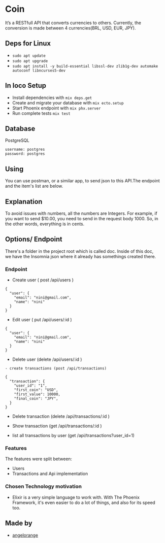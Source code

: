 # Coin
 
It’s a RESTfull API that converts currencies to others. Currently, the conversion is made between 4 currencies(BRL, USD, EUR, JPY).

## Deps for Linux

- `sudo apt update`
- `sudo apt upgrade`
- `sudo apt install -y build-essential libssl-dev zlib1g-dev automake autoconf libncurses5-dev`

## In loco Setup

- Install dependencies with `mix deps.get`
- Create and migrate your database with `mix ecto.setup`
- Start Phoenix endpoint with `mix phx.server`
- Run complete tests `mix test`

## Database
  PostgreSQL
  ```
  username: postgres
  password: postgres
  ```

## Using

 You can use postman, or a similar app, to send json to this API.The endpoint and the item's list are below.

## Explanation
To avoid issues with numbers, all the numbers are Integers. 
For example, if you want to send $10.00, you need to send in the request body 1000. 
So, in the other words, everything is in cents.

## Options/ Endpoint
  There's a folder in the project root which is called doc. 
  Inside of this doc, we have the Insomnia json where it already has somethings created there.

### Endpoint

 - Create user ( post /api/users )
  ```
  {
    "user": {
      "email": "nini@gmail.com",
      "name": "nini"
    }
  }
  ```

  - Edit user ( put /api/users/:id )
  ```
  {
    "user": {
      "email": "nini@gmail.com",
      "name": "nini"
    }
  }
  ```


  - Delete user (delete /api/users/:id )

  ```
  - create transactions (post /api/transactions)

  {
    "transaction": {
      "user_id": "1",
      "first_coin": "USD",
      "first_value": 10000,
      "final_coin": "JPY",
    }
  }
  ```

  - Delete transaction (delete /api/transactions/:id )

  - Show transaction (get /api/transactions/:id )

  - list all transactions by user (get /api/transactions?user_id=1)

 ### Features
 The features were split between: 
 - Users
 - Transactions and Api implementation

 ### Chosen Technology motivation
 - Elixir is a very simple language to work with. With The Phoenix Framework, it's even easier to do a lot of things, and also for its speed too.

## Made by

 - [angelorange](https://github.com/angelorange)

